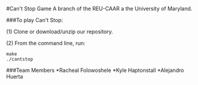 #Can't Stop Game
A branch of the REU-CAAR a the University of Maryland.

###To play Can't Stop:

(1) Clone or download/unzip our repository.

(2) From the command line, run:
```
make
./cantstop
```


###Team Members
*Racheal Folowoshele
*Kyle Haptonstall
*Alejandro Huerta
